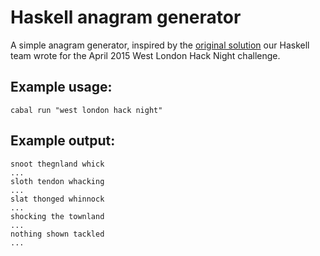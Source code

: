 # Haskell anagram generator

A simple anagram generator, inspired by the
[original solution](https://github.com/krisajenkins/anagrams) our
Haskell team wrote for the April 2015 West London Hack Night
challenge.

## Example usage:

    cabal run "west london hack night"

## Example output:

    snoot thegnland whick
    ...
    sloth tendon whacking
    ...
    slat thonged whinnock
    ...
    shocking the townland
    ...
    nothing shown tackled
    ...
